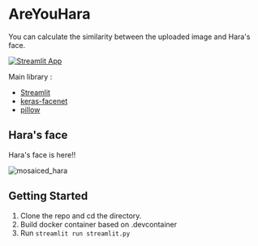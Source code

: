 # AreYouHara
You can calculate the similarity between the uploaded image and Hara's face.

[![Streamlit App](https://static.streamlit.io/badges/streamlit_badge_black_white.svg)](https://areyouhara.streamlit.app/)

Main library :
- [Streamlit](https://streamlit.io/)
- [keras-facenet](https://github.com/faustomorales/keras-facenet)
- [pillow](https://python-pillow.org/)

## Hara's face
Hara's face is here!!

   ![mosaiced_hara](https://user-images.githubusercontent.com/64122953/151650550-8fb24269-b916-4686-a547-9454c8e3fc2f.png)



## Getting Started
1. Clone the repo and cd the directory.
1. Build docker container based on .devcontainer
1. Run ```streamlit run streamlit.py```
